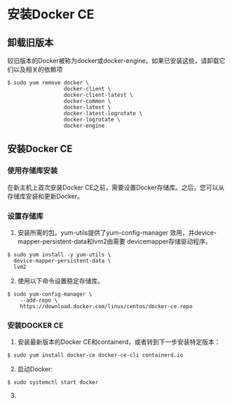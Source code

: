 # 安装Docker CE

## 卸载旧版本
较旧版本的Docker被称为docker或docker-engine。如果已安装这些，请卸载它们以及相关的依赖项

```
$ sudo yum remove docker \
                  docker-client \
                  docker-client-latest \
                  docker-common \
                  docker-latest \
                  docker-latest-logrotate \
                  docker-logrotate \
                  docker-engine
```
## 安装Docker CE
### 使用存储库安装
在新主机上首次安装Docker CE之前，需要设置Docker存储库。之后，您可以从存储库安装和更新Docker。
### 设置存储库
1. 安装所需的包。yum-utils提供了yum-config-manager 效用，并device-mapper-persistent-data和lvm2由需要 devicemapper存储驱动程序。
```
$ sudo yum install -y yum-utils \
  device-mapper-persistent-data \
  lvm2
```
2. 使用以下命令设置稳定存储库。
```
$ sudo yum-config-manager \
    --add-repo \
    https://download.docker.com/linux/centos/docker-ce.repo
```
### 安装DOCKER CE
1. 安装最新版本的Docker CE和containerd，或者转到下一步安装特定版本：
```
$ sudo yum install docker-ce docker-ce-cli containerd.io
```
2. 启动Docker:
```
$ sudo systemctl start docker
```
3. 